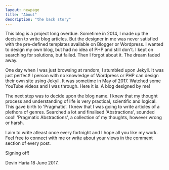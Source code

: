 ```yaml
---
layout: newpage
title: "About"
description: "the back story"
---
```


This blog is a project long overdue. Sometime in 2014, I made up the decision to write blog articles. But the designer in me was never satisfied with the pre-defined templates available on Blogger or Wordpress. I wanted to design my own blog, but had no idea of PHP and still don't. I kept on searching for solutions, but failed. Then I forgot about it. The dream faded away. 

One day when I was just browsing at random, I stumbled upon Jekyll. It was just perfect! I person with no knowledge of Wordpress or PHP can design their own site using Jekyll. It was sometime in May of 2017. Watched some YouTube videos and I was through. Here it is. A blog designed by me!

The next step was to decide upon the blog name. I knew that my thought process and understanding of life is very practical, scientific and logical. This gave birth to 'Pragmatic'. I knew that I was going to write articles of a plethora of genres. Searched a lot and finalised 'Abstractions', sounded cool! 'Pragmatic Abstractions', a collection of my thoughts, however wrong or harsh. 

I aim to write atleast once every fortnight and I hope all you like my work. Feel free to connect with me or write about your views in the comment section of every post.

Signing off!

Devin Haria
18 June 2017.
